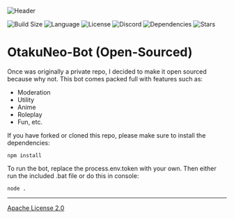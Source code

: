 ![Header](https://media.discordapp.net/attachments/825340957478223882/878154010119520296/otakuneo_2.jpg?width=1440&height=480)

![Build Size](https://img.shields.io/github/repo-size/OtakuNeo-Dev/OtakuNeo-Bot) ![Language](https://img.shields.io/github/languages/top/OtakuNeo-Dev/OtakuNeo-Bot) ![License](https://img.shields.io/github/license/OtakuNeo-Dev/OtakuNeo-Bot) ![Discord](https://img.shields.io/discord/550275449180258305) ![Dependencies](https://img.shields.io/david/OtakuNeo-Dev/OtakuNeo-Bot) ![Stars](https://img.shields.io/github/stars/OtakuNeo-Dev/OtakuNeo-Bot?style=social)

# OtakuNeo-Bot (Open-Sourced)

Once was originally a private repo, I decided to make it open sourced because why not. This bot comes packed full with features such as:

- Moderation
- Utility
- Anime
- Roleplay
- Fun, etc.

If you have forked or cloned this repo, please make sure to install the dependencies:

```
npm install
```

To run the bot, replace the process.env.token with your own. Then either run the included .bat file or do this in console:

```
node .
```

---

[Apache License 2.0](https://www.apache.org/licenses/LICENSE-2.0)
